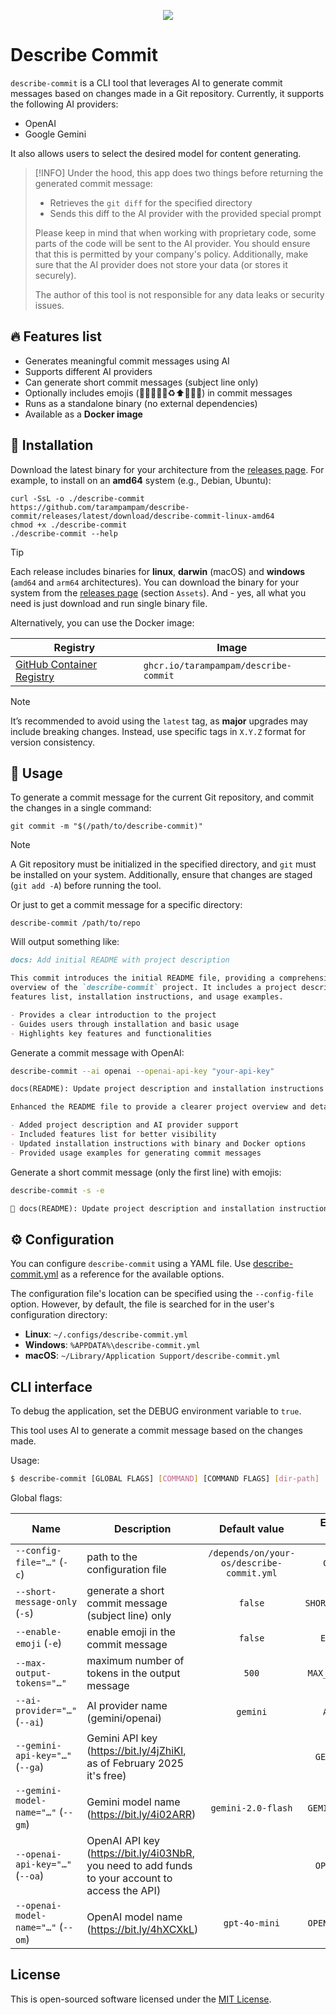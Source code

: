 <p align="center">
  <a href="https://github.com/tarampampam/describe-commit#readme">
    <picture>
      <source media="(prefers-color-scheme: dark)" srcset="https://socialify.git.ci/tarampampam/describe-commit/image?description=1&font=Raleway&forks=1&issues=1&logo=https%3A%2F%2Fhabrastorage.org%2Fwebt%2F6v%2F7-%2Fil%2F6v7-iljmr7fo1ogj3uz0kvnkhaa.png&owner=1&pulls=1&pattern=Solid&stargazers=1&theme=Dark">
      <img align="center" src="https://socialify.git.ci/tarampampam/describe-commit/image?description=1&font=Raleway&forks=1&issues=1&logo=https%3A%2F%2Fhabrastorage.org%2Fwebt%2F6v%2F7-%2Fil%2F6v7-iljmr7fo1ogj3uz0kvnkhaa.png&owner=1&pulls=1&pattern=Solid&stargazers=1&theme=Light">
    </picture>
  </a>
</p>

# Describe Commit

`describe-commit` is a CLI tool that leverages AI to generate commit messages based on changes made in a Git repository.
Currently, it supports the following AI providers:

- OpenAI
- Google Gemini

It also allows users to select the desired model for content generating.

> [!INFO]
> Under the hood, this app does two things before returning the generated commit message:
>
> - Retrieves the `git diff` for the specified directory
> - Sends this diff to the AI provider with the provided special prompt
>
> Please keep in mind that when working with proprietary code, some parts of the code will be sent to the AI
> provider. You should ensure that this is permitted by your company's policy. Additionally, make sure that
> the AI provider does not store your data (or stores it securely).
>
> The author of this tool is not responsible for any data leaks or security issues.

## 🔥 Features list

- Generates meaningful commit messages using AI
- Supports different AI providers
- Can generate short commit messages (subject line only)
- Optionally includes emojis (🐛✨📝🚀✅♻️⬆️🔧🌐💡) in commit messages
- Runs as a standalone binary (no external dependencies)
- Available as a **Docker image**

## 🧩 Installation

Download the latest binary for your architecture from the [releases page][link_releases]. For example, to install
on an **amd64** system (e.g., Debian, Ubuntu):

```shell
curl -SsL -o ./describe-commit https://github.com/tarampampam/describe-commit/releases/latest/download/describe-commit-linux-amd64
chmod +x ./describe-commit
./describe-commit --help
```

> [!TIP]
> Each release includes binaries for **linux**, **darwin** (macOS) and **windows** (`amd64` and `arm64` architectures).
> You can download the binary for your system from the [releases page][link_releases] (section `Assets`). And - yes,
> all what you need is just download and run single binary file.

[link_releases]:https://github.com/tarampampam/describe-commit/releases

Alternatively, you can use the Docker image:

| Registry                               | Image                                 |
|----------------------------------------|---------------------------------------|
| [GitHub Container Registry][link_ghcr] | `ghcr.io/tarampampam/describe-commit` |

[link_ghcr]:https://github.com/tarampampam/describe-commit/pkgs/container/describe-commit

> [!NOTE]
> It’s recommended to avoid using the `latest` tag, as **major** upgrades may include breaking changes.
> Instead, use specific tags in `X.Y.Z` format for version consistency.

## 🚀 Usage

To generate a commit message for the current Git repository, and commit the changes in a single command:

```shell
git commit -m "$(/path/to/describe-commit)"
```

> [!NOTE]
> A Git repository must be initialized in the specified directory, and `git` must be installed on your system.
> Additionally, ensure that changes are staged (`git add -A`) before running the tool.

Or just to get a commit message for a specific directory:

```shell
describe-commit /path/to/repo
```

Will output something like:

```markdown
docs: Add initial README with project description

This commit introduces the initial README file, providing a comprehensive
overview of the `describe-commit` project. It includes a project description,
features list, installation instructions, and usage examples.

- Provides a clear introduction to the project
- Guides users through installation and basic usage
- Highlights key features and functionalities
```

Generate a commit message with OpenAI:

```sh
describe-commit --ai openai --openai-api-key "your-api-key"
```

```markdown
docs(README): Update project description and installation instructions

Enhanced the README file to provide a clearer project overview and detailed installation instructions. The changes aim to improve user understanding and accessibility of the `describe-commit` CLI tool.

- Added project description and AI provider support
- Included features list for better visibility
- Updated installation instructions with binary and Docker options
- Provided usage examples for generating commit messages
```

Generate a short commit message (only the first line) with emojis:

```sh
describe-commit -s -e
```

```markdown
📝 docs(README): Update project description and installation instructions
```

## ⚙ Configuration

You can configure `describe-commit` using a YAML file. Use [describe-commit.yml](describe-commit.yml) as a reference
for the available options.

The configuration file's location can be specified using the `--config-file` option. However, by default, the file
is searched for in the user's configuration directory:

- **Linux**: `~/.configs/describe-commit.yml`
- **Windows**: `%APPDATA%\describe-commit.yml`
- **macOS**: `~/Library/Application Support/describe-commit.yml`

<!--GENERATED:CLI_DOCS-->
<!-- Documentation inside this block generated by github.com/urfave/cli-docs/v3; DO NOT EDIT -->
## CLI interface

To debug the application, set the DEBUG environment variable to `true`.

This tool uses AI to generate a commit message based on the changes made.

Usage:

```bash
$ describe-commit [GLOBAL FLAGS] [COMMAND] [COMMAND FLAGS] [dir-path]
```

Global flags:

| Name                               | Description                                                                                      |               Default value               | Environment variables |
|------------------------------------|--------------------------------------------------------------------------------------------------|:-----------------------------------------:|:---------------------:|
| `--config-file="…"` (`-c`)         | path to the configuration file                                                                   | `/depends/on/your-os/describe-commit.yml` |     `CONFIG_FILE`     |
| `--short-message-only` (`-s`)      | generate a short commit message (subject line) only                                              |                  `false`                  |  `SHORT_MESSAGE_ONLY` |
| `--enable-emoji` (`-e`)            | enable emoji in the commit message                                                               |                  `false`                  |    `ENABLE_EMOJI`     |
| `--max-output-tokens="…"`          | maximum number of tokens in the output message                                                   |                   `500`                   |  `MAX_OUTPUT_TOKENS`  |
| `--ai-provider="…"` (`--ai`)       | AI provider name (gemini/openai)                                                                 |                 `gemini`                  |     `AI_PROVIDER`     |
| `--gemini-api-key="…"` (`--ga`)    | Gemini API key (https://bit.ly/4jZhiKI, as of February 2025 it's free)                           |                                           |   `GEMINI_API_KEY`    |
| `--gemini-model-name="…"` (`--gm`) | Gemini model name (https://bit.ly/4i02ARR)                                                       |            `gemini-2.0-flash`             |  `GEMINI_MODEL_NAME`  |
| `--openai-api-key="…"` (`--oa`)    | OpenAI API key (https://bit.ly/4i03NbR, you need to add funds to your account to access the API) |                                           |   `OPENAI_API_KEY`    |
| `--openai-model-name="…"` (`--om`) | OpenAI model name (https://bit.ly/4hXCXkL)                                                       |               `gpt-4o-mini`               |  `OPENAI_MODEL_NAME`  |

<!--/GENERATED:CLI_DOCS-->

## License

This is open-sourced software licensed under the [MIT License][link_license].

[link_license]:https://github.com/tarampampam/describe-commit/blob/master/LICENSE
